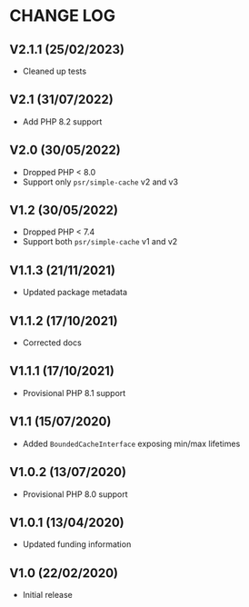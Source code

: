 CHANGE LOG
==========


## V2.1.1 (25/02/2023)

* Cleaned up tests


## V2.1 (31/07/2022)

* Add PHP 8.2 support


## V2.0 (30/05/2022)

* Dropped PHP < 8.0
* Support only `psr/simple-cache` v2 and v3


## V1.2 (30/05/2022)

* Dropped PHP < 7.4
* Support both `psr/simple-cache` v1 and v2


## V1.1.3 (21/11/2021)

* Updated package metadata


## V1.1.2 (17/10/2021)

* Corrected docs


## V1.1.1 (17/10/2021)

* Provisional PHP 8.1 support


## V1.1 (15/07/2020)

* Added `BoundedCacheInterface` exposing min/max lifetimes


## V1.0.2 (13/07/2020)

* Provisional PHP 8.0 support


## V1.0.1 (13/04/2020)

* Updated funding information


## V1.0 (22/02/2020)

* Initial release
